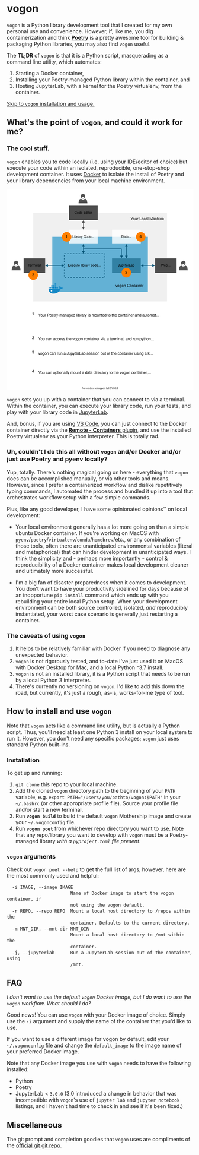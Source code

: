 # vogon

`vogon` is a Python library development tool that I created for my own personal use and convenience. However, if, like me, you dig containerization and think [**Poetry**](https://python-poetry.org) is a pretty awesome tool for building & packaging Python libraries, you may also find `vogon` useful.

The **TL;DR** of `vogon` is that it is a Python script, masquerading as a command line utility, which automates:
1. Starting a Docker container,
1. Installing your Poetry-managed Python library within the container, and
1. Hosting JupyterLab, with a kernel for the Poetry virtualenv, from the container.

[Skip to `vogon` installation and usage.](#How-to-install-and-use-vogon)

## What's the point of `vogon`, and could it work for me?
### The cool stuff.
`vogon` enables you to code locally (i.e. using your IDE/editor of choice) but execute your code within an isolated, reproducible, one-stop-shop development container. It uses [Docker](https://www.docker.com/products/docker-desktop) to isolate the install of Poetry and your library dependencies from your local machine environment.

![vogon system diagram](https://raw.githubusercontent.com/rachhouse/vogon/master/docs/_static/vogon_system.svg)

`vogon` sets you up with a container that you can connect to via a terminal. Within the container, you can execute your library code, run your tests, and play with your library code in [JupyterLab](http://jupyterlab.io).

And, bonus, if you are using [VS Code](https://code.visualstudio.com), you can just connect to the Docker container directly via the [**Remote - Containers** plugin](https://marketplace.visualstudio.com/items?itemName=ms-vscode-remote.remote-containers), and use the installed Poetry virtualenv as your Python interpreter. This is totally rad.

### Uh, couldn't I do this all without `vogon` and/or Docker and/or just use Poetry and pyenv locally?
Yup, totally. There's nothing magical going on here - everything that `vogon` does can be accomplished manually, or via other tools and means. However, since I prefer a containerized workflow and dislike repetitively typing commands, I automated the process and bundled it up into a tool that orchestrates workflow setup with a few simple commands.

Plus, like any good developer, I have some opinionated opinions:tm: on local development:

* Your local environment generally has a lot more going on than a simple ubuntu Docker container. If you're working on MacOS with `pyenv`/`poetry`/`virtualenv`/`conda`/`homebrew`/etc., or any combination of those tools, often there are unanticipated environmental variables (literal and metaphorical) that can hinder development in unanticipated ways. I think the simplicity and - perhaps more importantly - control & reproducibility of a Docker container makes local development cleaner and ultimately more successful.

* I'm a big fan of disaster preparedness when it comes to development. You don't want to have your productivity sidelined for days because of an inopportune `pip install` command which ends up with you rebuilding your entire local Python setup. When your development environment can be both source controlled, isolated, *and* reproducibly instantiated, your worst case scenario is generally just restarting a container.

### The caveats of using `vogon`
1. It helps to be relatively familiar with Docker if you need to diagnose any unexpected behavior.
2. `vogon` is not rigorously tested, and to-date I've just used it on MacOS with Docker Desktop for Mac, and a local Python ^3.7 install.
3. `vogon` is not an installed library, it is a Python script that needs to be run by a local Python 3 interpreter.
4. There's currently no versioning on `vogon`. I'd like to add this down the road, but currently, it's just a rough, as-is, works-for-me type of tool.

## How to install and use `vogon`
Note that `vogon` acts like a command line utility, but is actually a Python script. Thus, you'll need at least one Python 3 install on your local system to run it. However, you don't need any specific packages; `vogon` just uses standard Python built-ins.

### Installation
To get up and running:
1. `git clone` this repo to your local machine.
1. Add the cloned `vogon` directory path to the beginning of your `PATH` variable, e.g. `export PATH="/Users/you/pathto/vogon:$PATH"` in your `~/.bashrc` (or other appropriate profile file). Source your profile file and/or start a new terminal.
1. Run **`vogon build`** to build the default `vogon` Mothership image and create your `~/.vogonconfig` file.
1. Run **`vogon poet`** from whichever repo directory you want to use. Note that any repo/library you want to develop with `vogon` must be a Poetry-managed library *with a `pyproject.toml` file present*.

### `vogon` arguments
Check out `vogon poet --help` to get the full list of args, however, here are the most commonly used and helpful:
```
  -i IMAGE, --image IMAGE
                        Name of Docker image to start the vogon container, if
                        not using the vogon default.
  -r REPO, --repo REPO  Mount a local host directory to /repos within the
                        container. Defaults to the current directory.
  -m MNT_DIR, --mnt-dir MNT_DIR
                        Mount a local host directory to /mnt within the
                        container.
  -j, --jupyterlab      Run a JupyterLab session out of the container, using
                        /mnt.
```

## FAQ
*I don't want to use the default `vogon` Docker image, but I do want to use the `vogon` workflow. What should I do?*

Good news! You can use `vogon` with your Docker image of choice. Simply use the `-i` argument and supply the name of the container that you'd like to use.

If you want to use a different image for vogon by default, edit your `~/.vogonconfig` file and change the `default_image` to the image name of your preferred Docker image.

Note that any Docker image you use with `vogon` needs to have the following installed:
* Python
* Poetry
* JupyterLab < `3.0.0` (3.0 introduced a change in behavior that was incompatible with `vogon`'s use of `jupyter lab` and `jupyter notebook` listings, and I haven't had time to check in and see if it's been fixed.)

## Miscellaneous
The git prompt and completion goodies that `vogon` uses are compliments of the [official git git repo](https://github.com/git/git/tree/master/contrib/completion).
